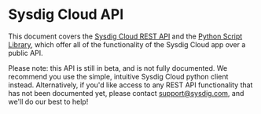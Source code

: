 # Sysdig Cloud API

This document covers the [Sysdig Cloud REST API](rest_api.md) and the [Python Script Library](python.md), which offer all of the functionality of the Sysdig Cloud app over a public API. 

Please note: this API is still in beta, and is not fully documented. We recommend you use the simple, intuitive Sysdig Cloud python client instead. Alternatively, if you'd like access to any REST API functionality that has not been documented yet, please contact support@sysdig.com, and we'll do our best to help!
